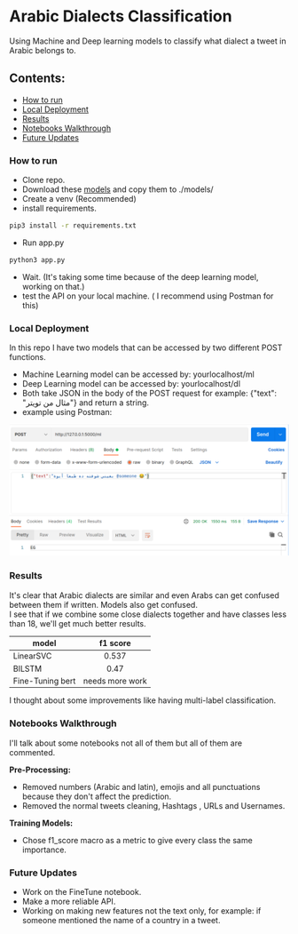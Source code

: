 # Arabic Dialects Classification

Using Machine and Deep learning models to classify what dialect a tweet in Arabic belongs to.

## Contents:

- [How to run](#how-to-run)
- [Local Deployment](#local-deployment)
- [Results](#results)
- [Notebooks Walkthrough](#notebooks-walkthrough)
- [Future Updates](#future-updates)

### How to run

- Clone repo.
- Download these [models](https://drive.google.com/drive/folders/1uyYJtOykQLhi_eLtKzjwJwPhHJM0aB3Z?usp=sharing) and copy them to ./models/
- Create a venv (Recommended)
- install requirements. 
```bash
pip3 install -r requirements.txt
```
- Run app.py
```bash
python3 app.py
```
- Wait. (It's taking some time because of the deep learning model, working on that.)
- test the API on your local machine. ( I recommend using Postman for this)

### Local Deployment

In this repo I have two models that can be accessed by two different POST functions.

- Machine Learning model can be accessed by: yourlocalhost/ml
- Deep Learning model can be accessed by: yourlocalhost/dl
- Both take JSON in the body of the POST request for example: {"text": "مثال من تويتر"} and return a string.
- example using Postman:

![](./postman.png)

### Results

It's clear that Arabic dialects are similar and even Arabs can get confused between them if written. Models also get confused.  
I see that if we combine some close dialects together and have classes less than 18, we'll get much better results.


|       model           | f1 score       | 
| --------------------- |:--------------:|
|    LinearSVC          |    0.537       | 
|    BILSTM             |    0.47        | 
|    Fine-Tuning bert   |    needs more work  | 

I thought about some improvements like having multi-label classification.


### Notebooks Walkthrough

I'll talk about some notebooks not all of them but all of them are commented.

**Pre-Processing:**

- Removed numbers (Arabic and latin), emojis and all punctuations because they don't affect the prediction.
- Removed the normal tweets cleaning, Hashtags , URLs and Usernames.

**Training Models:**

- Chose f1_score macro as a metric to give every class the same importance.


### Future Updates

- Work on the FineTune notebook.
- Make a more reliable API.
- Working on making new features not the text only, for example: if someone mentioned the name of a country in a tweet.





